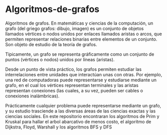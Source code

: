 # Algoritmos-de-grafos
Algoritmos de grafos.
En matemáticas y ciencias de la computación, un grafo (del griego grafos: dibujo, imagen) es un conjunto de objetos llamados vértices o nodos unidos por enlaces llamados aristas o arcos, que permiten representar relaciones binarias entre elementos de un conjunto. Son objeto de estudio de la teoría de grafos.

Típicamente, un grafo se representa gráficamente como un conjunto de puntos (vértices o nodos) unidos por líneas (aristas).

Desde un punto de vista práctico, los grafos permiten estudiar las interrelaciones entre unidades que interactúan unas con otras. Por ejemplo, una red de computadoras puede representarse y estudiarse mediante un grafo, en el cual los vértices representan terminales y las aristas representan conexiones (las cuales, a su vez, pueden ser cables o conexiones inalámbricas).

Prácticamente cualquier problema puede representarse mediante un grafo, y su estudio trasciende a las diversas áreas de las ciencias exactas y las ciencias sociales.
En este repositorio encontraran los algoritmos de Prim y Kruskal para hallar el arbol abarcativo de menos costo, el algoritmo de Dijkstra, Floyd, Warshall y los algoritmos BFS y DFS 
